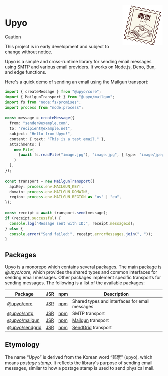 <!-- deno-fmt-ignore-file -->

<img src="docs/public/logo.svg" width="128" height="128" align="right">

Upyo
====

> [!CAUTION]
> This project is in early development and subject to change without notice.

Upyo is a simple and cross-runtime library for sending email messages using
SMTP and various email providers.  It works on Node.js, Deno, Bun, and edge
functions.

Here's a quick demo of sending an email using the Mailgun transport:

~~~~ typescript
import { createMessage } from "@upyo/core";
import { MailgunTransport } from "@upyo/mailgun";
import fs from "node:fs/promises";
import process from "node:process";

const message = createMessage({
  from: "sender@example.com",
  to: "recipient@example.net",
  subject: "Hello from Upyo!",
  content: { text: "This is a test email." },
  attachments: [
    new File(
      [await fs.readFile("image.jpg"), "image.jpg", { type: "image/jpeg" }]
    )
  ],
});

const transport = new MailgunTransport({
  apiKey: process.env.MAILGUN_KEY!,
  domain: process.env.MAILGUN_DOMAIN!,
  region: process.env.MAILGUN_REGION as "us" | "eu",
});

const receipt = await transport.send(message);
if (receipt.successful) {
  console.log("Message sent with ID:", receipt.messageId);
} else {
  console.error("Send failed:", receipt.errorMessages.join(", "));
}
~~~~


Packages
--------

Upyo is a monorepo which contains several packages.  The main package is
*@upyo/core*, which provides the shared types and common interfaces for
sending email messages.  Other packages implement specific transports for
sending messages.  The following is a list of the available packages:

| Package                              | JSR                       | npm                       | Description                                    |
| ------------------------------------ | ------------------------- | ------------------------- | ---------------------------------------------- |
| [@upyo/core](/packages/core/)        | [JSR][jsr:@upyo/core]     | [npm][npm:@upyo/core]     | Shared types and interfaces for email messages |
| [@upyo/smtp](/packages/smtp/)        | [JSR][jsr:@upyo/smtp]     | [npm][npm:@upyo/smtp]     | SMTP transport                                 |
| [@upyo/mailgun](/packages/mailgun)   | [JSR][jsr:@upyo/mailgun]  | [npm][npm:@upyo/mailgun]  | [Mailgun] transport                            |
| [@upyo/sendgrid](/packages/sendgrid) | [JSR][jsr:@upyo/sendgrid] | [npm][npm:@upyo/sendgrid] | [SendGrid] transport                           |

[jsr:@upyo/core]: https://jsr.io/@upyo/core
[npm:@upyo/core]: https://www.npmjs.com/package/@upyo/core
[jsr:@upyo/smtp]: https://jsr.io/@upyo/smtp
[npm:@upyo/smtp]: https://www.npmjs.com/package/@upyo/smtp
[jsr:@upyo/mailgun]: https://jsr.io/@upyo/mailgun
[npm:@upyo/mailgun]: https://www.npmjs.com/package/@upyo/mailgun
[jsr:@upyo/sendgrid]: https://jsr.io/@upyo/sendgrid
[npm:@upyo/sendgrid]: https://www.npmjs.com/package/@upyo/sendgrid
[Mailgun]: https://www.mailgun.com/
[SendGrid]: https://sendgrid.com/


Etymology
---------

The name <q>Upyo</q> is derived from the Korean word <q>郵票</q> (upyo),
which means *postage stamp*.  It reflects the library's purpose of sending
email messages, similar to how a postage stamp is used to send physical mail.
